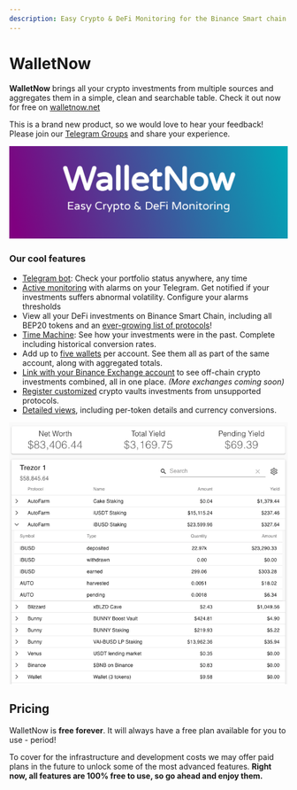 ```yaml
---
description: Easy Crypto & DeFi Monitoring for the Binance Smart chain
---
```


# WalletNow

**WalletNow** brings all your crypto investments from multiple sources and aggregates them in a simple, clean and searchable table. Check it out now for free on [walletnow.net](https://walletnow.net)

This is a brand new product, so we would love to hear your feedback! Please join our [Telegram Groups](stay-tuned.md) and share your experience.

![](.gitbook/assets/banner_twitter.png)

### Our cool features

* [Telegram bot](features/telegram-bot.md): Check your portfolio status anywhere, any time
* [Active monitoring](features/active-monitoring.md) with alarms on your Telegram. Get notified if your investments suffers abnormal volatility. Configure your alarms thresholds
* View all your DeFi investments on Binance Smart Chain, including all BEP20 tokens and an [ever-growing list of protocols](supported-sources.md)!
* [Time Machine](features/time-machine.md): See how your investments were in the past. Complete including historical conversion rates.
* Add up to [five wallets](features/multiple-wallets.md) per account. See them all as part of the same account, along with aggregated totals.
* [Link with your Binance Exchange account](features/binance-exchange-integration.md) to see off-chain crypto investments combined, all in one place. _\(More exchanges coming soon\)_
* [Register customized](features/custom-vaults.md) crypto vaults investments from unsupported protocols.
* [Detailed views](features/detailed-token-data.md), including per-token details and currency conversions.

![](.gitbook/assets/accountview%20%281%29.png)

## Pricing

WalletNow is **free forever**. It will always have a free plan available for you to use - period!

To cover for the infrastructure and development costs we may offer paid plans in the future to unlock some of the most advanced features. **Right now, all features are 100% free to use, so go ahead and enjoy them.**

